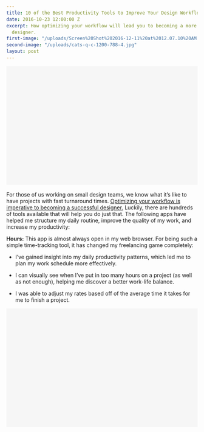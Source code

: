 ```yaml
---
title: 10 of the Best Productivity Tools to Improve Your Design Workflow
date: 2016-10-23 12:00:00 Z
excerpt: How optimizing your workflow will lead you to becoming a more successful
  designer.
first-image: "/uploads/Screen%20Shot%202016-12-11%20at%2012.07.10%20AM.png"
second-image: "/uploads/cats-q-c-1200-788-4.jpg"
layout: post
---
```


![rectangle](/img/rectangle.png)

For those of us working on small design teams, we know what it’s like to have projects with fast turnaround times. [Optimizing your workflow is imperative to becoming a successful designer.](http://#) <i class="fa fa-twitter" aria-hidden="true"></i>  Luckily, there are hundreds of tools available that will help you do just that. The following apps have helped me structure my daily routine, improve the quality of my work, and increase my productivity:

**Hours:**  This app is almost always open in my web browser. For being such a simple time-tracking tool, it has changed my freelancing game completely:

* I’ve gained insight into my daily productivity patterns, which led me to plan my work schedule more effectively.

* I can visually see when I’ve put in too many hours on a project (as well as not enough), helping me discover a better work-life balance.

* I was able to adjust my rates based off of the average time it takes for me to finish a project.

![rectangle](/img/rectangle.png)